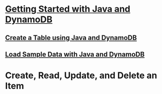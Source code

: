 # [Getting Started with Java and DynamoDB](https://docs.aws.amazon.com/amazondynamodb/latest/developerguide/GettingStarted.Java.html)

## [Create a Table using Java and DynamoDB](https://docs.aws.amazon.com/amazondynamodb/latest/developerguide/GettingStarted.Java.01.html)

## [Load Sample Data with Java and DynamoDB](https://docs.aws.amazon.com/amazondynamodb/latest/developerguide/GettingStarted.Java.02.html)

# Create, Read, Update, and Delete an Item
<!--stackedit_data:
eyJoaXN0b3J5IjpbMTQ0MDI0OTQ3MywxNDQwODE1ODU5LC0xNz
AyMTM3OTkwXX0=
-->